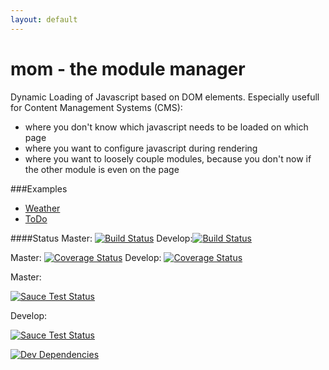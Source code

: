 ```yaml
---
layout: default
---
```


mom - the module manager
============
Dynamic Loading of Javascript based on DOM elements.
Especially usefull for Content Management Systems (CMS):
   - where you don't know which javascript needs to be loaded on which page
   - where you want to configure javascript during rendering
   - where you want to loosely couple modules, because you don't now if the other module is even on the page

###Examples
- [Weather](examples/weather/)
- [ToDo](examples/todo/)

####Status
Master: [![Build Status](https://travis-ci.org/momjs/mom.svg?branch=master)](https://travis-ci.org/momjs/mom) Develop:[![Build Status](https://travis-ci.org/momjs/mom.svg?branch=develop)](https://travis-ci.org/momjs/mom)

Master: [![Coverage Status](https://coveralls.io/repos/momjs/mom/badge.svg?branch=master)](https://coveralls.io/r/momjs/mom?branch=master) Develop: [![Coverage Status](https://coveralls.io/repos/momjs/mom/badge.svg?branch=develop)](https://coveralls.io/r/momjs/mom?branch=develop) 

Master:

[![Sauce Test Status](https://saucelabs.com/browser-matrix/momjs_master.svg)](https://saucelabs.com/u/momjs_master)

Develop:

[![Sauce Test Status](https://saucelabs.com/browser-matrix/momjs.svg)](https://saucelabs.com/u/momjs)

[![Dev Dependencies](https://david-dm.org/momjs/mom/dev-status.svg)](https://david-dm.org/momjs/mom#info=devDependencies)